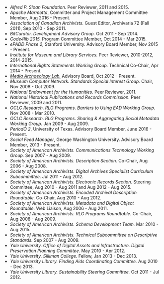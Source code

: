 * *Alfred P. Sloan Foundation.* Peer Reviewer, 2011 and 2015.
* *Apache Marmotta*, Committer and Project Management Committee Member, Aug 2016 - Present.
* *Association of Canadian Archivists.* Guest Editor, Archivaria 72 (Fall 2011), Sep 2010 - Sep 2011.
* *BitCurator. Development Advisory Group.* Oct 2011 - Sep 2014.
* *Code4lib 2015.* Program Committee Member, Oct 2014 - Mar 2015.
* *ePADD Phase 2*, Stanford University. Advisory Board Member, Nov 2015 - Present.
* *Institute for Museum and Library Services.* Peer Reviewer, 2010-2012, 2014-2015.
* *International Rights Statements Working Group.* Technical Co-Chair, Apr 2014 - Present.
* *[Media Archaeology Lab.](http://mediaarchaeologylab.com/)* Advisory Board, Oct 2012 - Present.
* *Museum Computer Network. Standards Special Interest Group.* Chair, Nov 2008 - Oct 2009.
* *National Endowment for the Humanities.* Peer Reviewer, 2011.
* *National Historical Publications and Records Commission.* Peer Reviewer, 2009 and 2011.
* *OCLC Research. RLG Programs. Barriers to Using EAD Working Group.* Nov 2008 - Mar 2010.
* *OCLC Research. RLG Programs. Sharing &amp; Aggregating Social Metadata Working Group.* Jan 2009 - Aug 2009.
* *PeriodO 2*, University of Texas. Advisory Board Member, June 2016 - Present.
* *Social Feed Manager*, George Washington University. Advisory Board Member, 2013 - Present.
* *Society of American Archivists. Communications Technology Working Group.* Sep 2007 - Aug 2009.
* *Society of American Archivists. Description Section.* Co-Chair, Aug 2006 - Aug 2008.
* *Society of American Archivists. Digital Archives Specialist Curriculum Subcommittee.* Jul 2011 - Aug 2012.
* *Society of American Archivists. Electronic Records Section.* Steering Committee, Aug 2010 - Aug 2011 and Aug 2012 - Aug 2015.
* *Society of American Archivists. Encoded Archival Description Roundtable.* Co-Chair, Aug 2010 - Aug 2012.
* *Society of American Archivists. Metadata and Digital Object Roundtable.* Web Liaison, Aug 2006 - Aug 2011.
* *Society of American Archivists. RLG Programs Roundtable.* Co-Chair, Aug 2008 - Aug 2009.
* *Society of American Archivists. Schema Development Team.* Mar 2010 - Aug 2015.
* *Society of American Archivists. Technical Subcommittee on Descriptive Standards.* Sep 2007 - Aug 2009.
* *Yale University. Office of Digital Assets and Infrastructure. Digital Preservation Planning Committee.* May 2010 - Apr 2012.
* *Yale University. Silliman College.* Fellow, Jan 2013 - Dec 2013.
* *Yale University Library. Finding Aids Coordinating Committee.* Aug 2010 - Dec 2013.
* *Yale University Library. Sustainability Steering Committee.* Oct 2011 - Jul 2012.